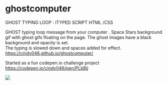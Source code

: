 # ghostcomputer

GHOST TYPING LOOP : ITYPED SCRIPT HTML /CSS

GHOST typing loop message from your computer .
Space Stars background gif with ghost gifs floating on the page.
The ghost images have a black background and opacity is set.  
The typing is slowed down and spaces added for effect.
https://cindy046.github.io/ghostcomputer/

Started as a fun codepen.io challenge project
https://codepen.io/cindy046/pen/PLbBjj


 ![](https://thumbs.gfycat.com/HappygoluckyShamelessBarnacle-size_restricted.gif)


